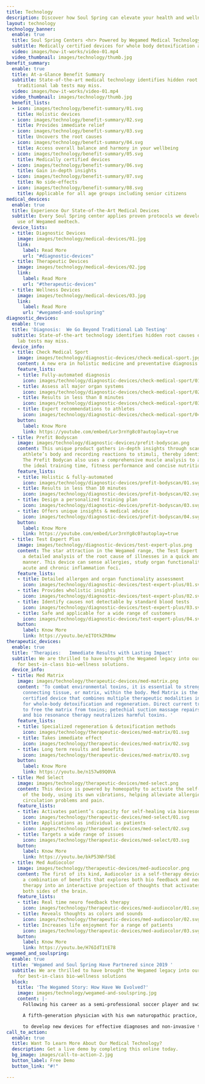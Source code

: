```yaml
---
title: Technology
description: Discover how Soul Spring can elevate your health and wellness
layout: technology
technology_banner:
  enable: true
  title: Soul Spring Centers <hr> Powered by Wegamed Medical Technology
  subtitle: Medically certified devices for whole body detoxification and regeneration
  video: images/how-it-works/video-01.mp4
  video_thumbnail: images/technology/thumb.jpg
benefit_summary:
  enable: true
  title: At-a-Glance Benefit Summary
  subtitle: State-of-the-art medical technology identifies hidden root causes of disease
    traditional lab tests may miss.
  video: images/how-it-works/video-01.mp4
  video_thumbnail: images/technology/thumb.jpg
  benefit_lists:
  - icon: images/technology/benefit-summary/01.svg
    title: Holistic devices
  - icon: images/technology/benefit-summary/02.svg
    title: Provides immediate relief
  - icon: images/technology/benefit-summary/03.svg
    title: Uncovers the root causes
  - icon: images/technology/benefit-summary/04.svg
    title: Access overall balance and harmony in your wellbeing
  - icon: images/technology/benefit-summary/05.svg
    title: Medically certified devices
  - icon: images/technology/benefit-summary/06.svg
    title: Gain in-depth insights
  - icon: images/technology/benefit-summary/07.svg
    title: No side-effects
  - icon: images/technology/benefit-summary/08.svg
    title: Applicable for all age groups including senior citizens
medical_devices:
  enable: true
  title: Experience Our State-of-the-Art Medical Devices
  subtitle: Every Soul Spring center applies proven protocols we developed for expert
    use of Wegamed medtech.
  device_lists:
  - title: Diagnostic Devices
    image: images/technology/medical-devices/01.jpg
    link:
      label: Read More
      url: "#diagnostic-devices"
  - title: Therapeutic Devices
    image: images/technology/medical-devices/02.jpg
    link:
      label: Read More
      url: "#therapeutic-devices"
  - title: Wellness Devices
    image: images/technology/medical-devices/03.jpg
    link:
      label: Read More
      url: "#wegamed-and-soulspring"
diagnostic_devices:
  enable: true
  title: 'Diagnosis:  We Go Beyond Traditional Lab Testing'
  subtitle: State-of-the-art technology identifies hidden root causes of disease normal
    lab tests may miss.
  device_info:
  - title: Check Medical Sport
    image: images/technology/diagnostic-devices/check-medical-sport.jpg
    content: A new era in holistic medicine and preventative diagnosis
    feature_lists:
    - title: Fully-automated diagnosis
      icon: images/technology/diagnostic-devices/check-medical-sport/01.svg
    - title: Assess all major organ systems
      icon: images/technology/diagnostic-devices/check-medical-sport/02.svg
    - title: Results in less than 8 minutes
      icon: images/technology/diagnostic-devices/check-medical-sport/03.svg
    - title: Expert recommendations to athletes
      icon: images/technology/diagnostic-devices/check-medical-sport/04.svg
    button:
      label: Know More
      link: https://youtube.com/embed/Lor3rnYg8c0?autoplay=true
  - title: Prefit Bodyscan
    image: images/technology/diagnostic-devices/prefit-bodyscan.png
    content: This unique product gathers in-depth insights through scanning into an
      athlete’s body and recording reactions to stimuli, thereby identifying weaknesses.
      The Prefit Bodycan also uses a comprehensive muscle analysis to accurately determine
      the ideal training time, fitness performance and concise nutritional advice.
    feature_lists:
    - title: Holistic & fully-automated
      icon: images/technology/diagnostic-devices/prefit-bodyscan/01.svg
    - title: Results in less than 10 minutes
      icon: images/technology/diagnostic-devices/prefit-bodyscan/02.svg
    - title: Design a personalized training plan
      icon: images/technology/diagnostic-devices/prefit-bodyscan/03.svg
    - title: Offers unique insights & medical advice
      icon: images/technology/diagnostic-devices/prefit-bodyscan/04.svg
    button:
      label: Know More
      link: https://youtube.com/embed/Lor3rnYg8c0?autoplay=true
  - title: Test Expert Plus
    image: images/technology/diagnostic-devices/test-expert-plus.png
    content: The star attraction in the Wegamed range, the Test Expert Plus gives
      a detailed analysis of the root cause of illnesses in a quick and effective
      manner. This device can sense allergies, study organ functionality and find
      acute and chronic inflammation foci.
    feature_lists:
    - title: Detailed allergen and organ functionality assessment
      icon: images/technology/diagnostic-devices/test-expert-plus/01.svg
    - title: Provides wholistic insights
      icon: images/technology/diagnostic-devices/test-expert-plus/02.svg
    - title: Identify causes not detectable by standard blood tests
      icon: images/technology/diagnostic-devices/test-expert-plus/03.svg
    - title: Safe and applicable for a wide range of customers
      icon: images/technology/diagnostic-devices/test-expert-plus/04.svg
    button:
      label: Know More
      link: https://youtu.be/eITOtkZR0mw
therapeutic_devices:
  enable: true
  title: 'Therapies:   Immediate Results with Lasting Impact'
  subtitle: We are thrilled to have brought the Wegamed legacy into our growing family
    for best-in-class bio-wellness solutions.
  device_info:
  - title: Med Matrix
    image: images/technology/therapeutic-devices/med-matrix.png
    content: 'To combat environmental toxins, it is essential to strengthen the soft
      connecting tissue, or matrix, within the body. Med Matrix is the only medically
      certified device that combines multiple therapeutic modalities in one session
      for whole-body detoxification and regeneration. Direct current treatment designed
      to free the matrix from toxins; petechial suction massage repairs damaged cells,
      and bio resonance therapy neutralizes harmful toxins. '
    feature_lists:
    - title: Specialized regeneration & detoxification methods
      icon: images/technology/therapeutic-devices/med-matrix/01.svg
    - title: Takes immediate effect
      icon: images/technology/therapeutic-devices/med-matrix/02.svg
    - title: Long term results and benefits
      icon: images/technology/therapeutic-devices/med-matrix/03.svg
    button:
      label: Know More
      link: https://youtu.be/n157w89Q0VA
  - title: Med Select
    image: images/technology/therapeutic-devices/med-select.png
    content: This device is powered by homeopathy to activate the self-healing ability
      of the body, using its own vibrations, helping alleviate allergies, skin issues,
      circulation problems and pain.
    feature_lists:
    - title: Activates patient’s capacity for self-healing via bioresonance therapy
      icon: images/technology/therapeutic-devices/med-select/01.svg
    - title: Applications as individual as patients
      icon: images/technology/therapeutic-devices/med-select/02.svg
    - title: Targets a wide range of issues
      icon: images/technology/therapeutic-devices/med-select/03.svg
    button:
      label: Know More
      link: https://youtu.be/bkP53NhfSbE
  - title: Med Audiocolor
    image: images/technology/therapeutic-devices/med-audiocolor.png
    content: The first of its kind, Audiocolor is a self-therapy device that provides
      a combination of benefits that explores both bio feedback and neuro feedback
      therapy into an interactive projection of thoughts that activates and trains
      both sides of the brain.
    feature_lists:
    - title: Real time neuro feedback therapy
      icon: images/technology/therapeutic-devices/med-audiocolor/01.svg
    - title: Reveals thoughts as colors and sounds
      icon: images/technology/therapeutic-devices/med-audiocolor/02.svg
    - title: Increases life enjoyment for a range of patients
      icon: images/technology/therapeutic-devices/med-audiocolor/03.svg
    button:
      label: Know More
      link: https://youtu.be/H76IdT1tE78
wegamed_and_soulspring:
  enable: true
  title: 'Wegamed and Soul Spring Have Partnered since 2019 '
  subtitle: We are thrilled to have brought the Wegamed legacy into our growing family
    for best-in-class bio-wellness solutions
  block:
    title: 'The Wegamed Story: How Have We Evolved?'
    image: images/technology/wegamed-and-soulspring.jpg
    content: |-
      Following his career as a semi-professional soccer player and swimmer, Dr. Peter Mölleney merged his passion for sports with his family legacy in the field of medicine to create Wegamed GmbH, headquartered in Essen.

      A fifth-generation physician with his own naturopathic practice, Dr. Mölleney utilized his training in traditional and alternative medicine, along with psychotherapy, to develop Wegamed's innovative med tech devices specializing in detoxification and regeneration therapies at the cellular level. Under the direction of Dr. Mölleney, Wegamed carries on the tradition of Vega Grieshaber KG collaborating with engineers and research institutions

      to develop new devices for effective diagnoses and non-invasive therapies. Backed by 25+ years of research and clinical trials, Wegamed's Diagnostic, Therapeutic and Wellness Devices are approved for medical use in Germany (DIMDI) and several other countries. **The devices are Class 2A CE-marked, clinically approved, FDA registered and MDSAP compliant.**
call_to_action:
  enable: true
  title: Want To Learn More About Our Medical Technology?
  description: Get a live demo by completing this online today.
  bg_image: images/call-to-action-2.jpg
  button_label: Free Demo
  button_link: "#!"

---
```

